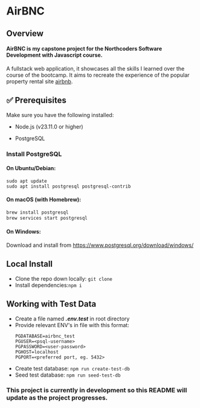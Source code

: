 # AirBNC

## Overview

#### AirBNC is my capstone project for the Northcoders Software Development with Javascript course.

A fullstack web application, it showcases all the skills I learned over the course of the bootcamp. It aims to recreate the experience of the popular property rental site [airbnb](https://www.airbnb.co.uk).

## ✅ Prerequisites

Make sure you have the following installed:

- Node.js (v23.11.0 or higher)

- PostgreSQL

### Install PostgreSQL

#### On Ubuntu/Debian:

```
sudo apt update
sudo apt install postgresql postgresql-contrib
```

#### On macOS (with Homebrew):

```bash
brew install postgresql
brew services start postgresql
```

#### On Windows:

Download and install from https://www.postgresql.org/download/windows/

## Local Install

- Clone the repo down locally:
  `git clone`
- Install dependencies:`npm i`

## Working with Test Data
- Create a file named ***.env.test*** in root directory
- Provide relevant ENV's in file with this format:
  ```
  PGDATABASE=airbnc_test
  PGUSER=<psql-username>
  PGPASSWORD=<user-password>
  PGHOST=localhost
  PGPORT=<preferred port, eg. 5432>
  ```
- Create test database: `npm run create-test-db`
- Seed test database: `npm run seed-test-db`

### This project is currently in development so this README will update as the project progresses.
